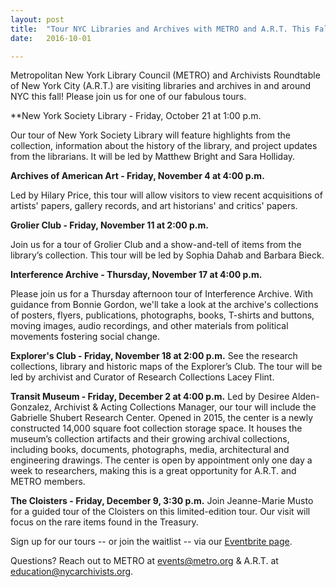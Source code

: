 ```yaml
---
layout: post
title:  "Tour NYC Libraries and Archives with METRO and A.R.T. This Fall"
date:   2016-10-01

---
```

Metropolitan New York Library Council (METRO) and Archivists Roundtable of New York City (A.R.T.) are visiting libraries and archives in and around NYC this fall! Please join us for one of our fabulous tours.



**New York Society Library - Friday, October 21 at 1:00 p.m.

Our tour of New York Society Library will feature highlights from the collection, information about the history of the library, and project updates from the librarians. It will be led by Matthew Bright and Sara Holliday.



**Archives of American Art - Friday, November 4 at 4:00 p.m.**

Led by Hilary Price, this tour will allow visitors to view recent acquisitions of artists' papers, gallery records, and art historians' and critics' papers.



**Grolier Club - Friday, November 11 at 2:00 p.m.**

Join us for a tour of Grolier Club and a show-and-tell of items from the library’s collection. This tour will be led by Sophia Dahab and Barbara Bieck.



**Interference Archive - Thursday, November 17 at 4:00 p.m.**

Please join us for a Thursday afternoon tour of Interference Archive. With guidance from Bonnie Gordon, we'll take a look at the archive's collections of posters, flyers, publications, photographs, books, T-shirts and buttons, moving images, audio recordings, and other materials from political movements fostering social change.



**Explorer's Club - Friday, November 18 at 2:00 p.m.**
See the research collections, library and historic maps of the Explorer’s Club. The tour will be led by archivist and Curator of Research Collections Lacey Flint.



**Transit Museum - Friday, December 2 at 4:00 p.m.**
Led by Desiree Alden-Gonzalez, Archivist & Acting Collections Manager, our tour will include the Gabrielle Shubert Research Center. Opened in 2015, the center is a newly constructed 14,000 square foot collection storage space. It houses the museum’s collection artifacts and their growing archival collections, including books, documents, photographs, media, architectural and engineering drawings. The center is open by appointment only one day a week to researchers, making this is a great opportunity for A.R.T. and METRO members.



**The Cloisters - Friday, December 9, 3:30 p.m.**
Join Jeanne-Marie Musto for a guided tour of the Cloisters on this limited-edition tour. Our visit will focus on the rare items found in the Treasury.



Sign up for our tours -- or join the waitlist -- via our [Eventbrite page](http://www.eventbrite.com/o/metropolitan-new-york-library-council-8929654067).

Questions? Reach out to METRO at [events@metro.org](mailto:events@metro.org) & A.R.T. at [education@nycarchivists.org](mailto:education@nycarchivists.org).
